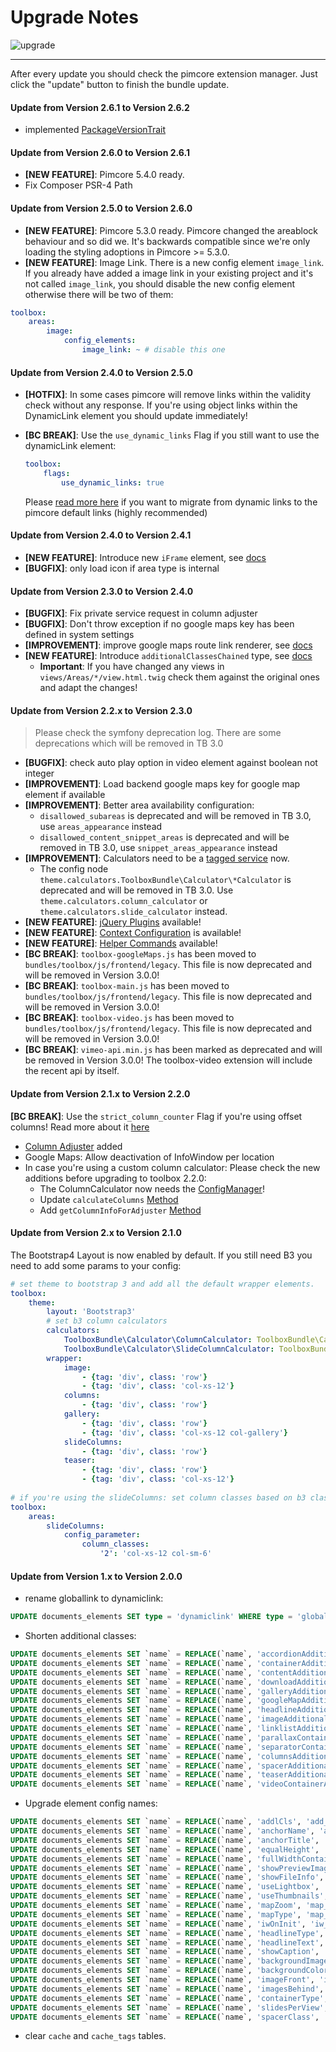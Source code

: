 # Upgrade Notes
![upgrade](https://user-images.githubusercontent.com/700119/31535145-3c01a264-affa-11e7-8d86-f04c33571f65.png)  
***
After every update you should check the pimcore extension manager. Just click the "update" button to finish the bundle update.

#### Update from Version 2.6.1 to Version 2.6.2
- implemented [PackageVersionTrait](https://github.com/pimcore/pimcore/blob/master/lib/Extension/Bundle/Traits/PackageVersionTrait.php)

#### Update from Version 2.6.0 to Version 2.6.1
- **[NEW FEATURE]**: Pimcore 5.4.0 ready.
- Fix Composer PSR-4 Path

#### Update from Version 2.5.0 to Version 2.6.0
- **[NEW FEATURE]**: Pimcore 5.3.0 ready. Pimcore changed the areablock behaviour and so did we. It's backwards compatible since
  we're only loading the styling adoptions in Pimcore >= 5.3.0.
- **[NEW FEATURE]**: Image Link. There is a new config element `image_link`. If you already have added a image link in your existing project
  and it's not called `image_link`, you should disable the new config element otherwise there will be two of them:
  
```yaml
toolbox:
    areas:
        image:
            config_elements:
                image_link: ~ # disable this one
```

#### Update from Version 2.4.0 to Version 2.5.0

- **[HOTFIX]**: In some cases pimcore will remove links within the validity check without any response. If you're using object links within the DynamicLink element you should update immediately!
- **[BC BREAK]**: Use the `use_dynamic_links` Flag if you still want to use the dynamicLink element:

    ```yml
    toolbox:
        flags:
            use_dynamic_links: true
    ```
    Please [read more here](./docs/70_ConfigurationFlags.md#-use_dynamic_links-flag) if you want to migrate from dynamic links to the pimcore default links (highly recommended)

#### Update from Version 2.4.0 to Version 2.4.1
- **[NEW FEATURE]**: Introduce new `iFrame` element, see [docs](docs/11_ElementsOverview.md#iframe)
- **[BUGFIX]**: only load icon if area type is internal

#### Update from Version 2.3.0 to Version 2.4.0

- **[BUGFIX]**: Fix private service request in column adjuster
- **[BUGFIX]**: Don't throw exception if no google maps key has been defined in system settings
- **[IMPROVEMENT]**: improve google maps route link renderer, see [docs](docs/11_ElementsOverview.md#route-link-renderer)
- **[NEW FEATURE]**: Introduce `additionalClassesChained` type, see [docs](docs/11_ElementsOverview.md#additional-classes)
  - **Important**: If you have changed any views in `views/Areas/*/view.html.twig` check them against the original ones and adapt the changes!

#### Update from Version 2.2.x to Version 2.3.0

> Please check the symfony deprecation log. There are some deprecations which will be removed in TB 3.0

- **[BUGFIX]**: check auto play option in video element against boolean not integer
- **[IMPROVEMENT]**: Load backend google maps key for google map element if available
- **[IMPROVEMENT]**: Better area availability configuration:
  - `disallowed_subareas` is deprecated and will be removed in TB 3.0, use `areas_appearance` instead
  - `disallowed_content_snippet_areas` is deprecated and will be removed in TB 3.0, use `snippet_areas_appearance` instead
- **[IMPROVEMENT]**: Calculators need to be a [tagged service](docs/30_ToolboxTheme.md) now.
  - The config node `theme.calculators.ToolboxBundle\Calculator\*Calculator` is deprecated and will be removed in TB 3.0. Use `theme.calculators.column_calculator` or `theme.calculators.slide_calculator` instead.
- **[NEW FEATURE]**: [jQuery Plugins](docs/80_Javascript.md) available!
- **[NEW FEATURE]**: [Context Configuration](docs/15_Context.md) is available!
- **[NEW FEATURE]**: [Helper Commands](docs/2_Commands.md) available!
- **[BC BREAK]**: `toolbox-googleMaps.js` has been moved to `bundles/toolbox/js/frontend/legacy`. This file is now deprecated and will be removed in Version 3.0.0!
- **[BC BREAK]**: `toolbox-main.js` has been moved to `bundles/toolbox/js/frontend/legacy`. This file is now deprecated and will be removed in Version 3.0.0!
- **[BC BREAK]**: `toolbox-video.js` has been moved to `bundles/toolbox/js/frontend/legacy`. This file is now deprecated and will be removed in Version 3.0.0!
- **[BC BREAK]**: `vimeo-api.min.js` has been marked as deprecated and will be removed in Version 3.0.0! The toolbox-video extension will include the recent api by itself.

#### Update from Version 2.1.x to Version 2.2.0
**[BC BREAK]**: Use the `strict_column_counter` Flag if you're using offset columns! Read more about it [here](docs/70_ConfigurationFlags.md#strict_column_counter-flag)

- [Column Adjuster](docs/60_ColumnAdjuster.md) added
- Google Maps: Allow deactivation of InfoWindow per location
- In case you're using a custom column calculator: Please check the new additions before upgrading to toolbox 2.2.0:
  - The ColumnCalculator now needs the [ConfigManager](https://github.com/dachcom-digital/pimcore-toolbox/blob/master/src/ToolboxBundle/Calculator/Bootstrap4/ColumnCalculator.php#L18)!
  - Update `calculateColumns` [Method](https://github.com/dachcom-digital/pimcore-toolbox/blob/master/src/ToolboxBundle/Calculator/Bootstrap4/ColumnCalculator.php#L24)
  - Add `getColumnInfoForAdjuster` [Method](https://github.com/dachcom-digital/pimcore-toolbox/blob/master/src/ToolboxBundle/Calculator/Bootstrap4/ColumnCalculator.php#L139)

#### Update from Version 2.x to Version 2.1.0
The Bootstrap4 Layout is now enabled by default. If you still need B3 you need to add some params to your config:

```yaml
# set theme to bootstrap 3 and add all the default wrapper elements.
toolbox:
    theme:
        layout: 'Bootstrap3'
        # set b3 column calculators
        calculators:
            ToolboxBundle\Calculator\ColumnCalculator: ToolboxBundle\Calculator\Bootstrap3\ColumnCalculator
            ToolboxBundle\Calculator\SlideColumnCalculator: ToolboxBundle\Calculator\Bootstrap3\SlideColumnCalculator
        wrapper:
            image:
                - {tag: 'div', class: 'row'}
                - {tag: 'div', class: 'col-xs-12'}
            columns:
                - {tag: 'div', class: 'row'}
            gallery:
                - {tag: 'div', class: 'row'}
                - {tag: 'div', class: 'col-xs-12 col-gallery'}
            slideColumns:
                - {tag: 'div', class: 'row'}
            teaser:
                - {tag: 'div', class: 'row'}
                - {tag: 'div', class: 'col-xs-12'}
                
# if you're using the slideColumns: set column classes based on b3 classes.
toolbox:
    areas:
        slideColumns:
            config_parameter:
                column_classes:
                    '2': 'col-xs-12 col-sm-6'
```

#### Update from Version 1.x to Version 2.0.0
- rename globallink to dynamiclink:
```sql
UPDATE documents_elements SET type = 'dynamiclink' WHERE type = 'globallink';
```

- Shorten additional classes:
```sql
UPDATE documents_elements SET `name` = REPLACE(`name`, 'accordionAdditionalClasses', 'add_classes');
UPDATE documents_elements SET `name` = REPLACE(`name`, 'containerAdditionalClasses', 'add_classes');
UPDATE documents_elements SET `name` = REPLACE(`name`, 'contentAdditionalClasses', 'add_classes');
UPDATE documents_elements SET `name` = REPLACE(`name`, 'downloadAdditionalClasses', 'add_classes');
UPDATE documents_elements SET `name` = REPLACE(`name`, 'galleryAdditionalClasses', 'add_classes');
UPDATE documents_elements SET `name` = REPLACE(`name`, 'googleMapAdditionalClasses', 'add_classes');
UPDATE documents_elements SET `name` = REPLACE(`name`, 'headlineAdditionalClasses', 'add_classes');
UPDATE documents_elements SET `name` = REPLACE(`name`, 'imageAdditionalClasses', 'add_classes');
UPDATE documents_elements SET `name` = REPLACE(`name`, 'linklistAdditionalClasses', 'add_classes');
UPDATE documents_elements SET `name` = REPLACE(`name`, 'parallaxContainerAdditionalClasses', 'add_classes');
UPDATE documents_elements SET `name` = REPLACE(`name`, 'separatorContainerAdditionalClasses', 'add_classes');
UPDATE documents_elements SET `name` = REPLACE(`name`, 'columnsAdditionalClasses', 'add_classes');
UPDATE documents_elements SET `name` = REPLACE(`name`, 'spacerAdditionalClasses', 'add_classes');
UPDATE documents_elements SET `name` = REPLACE(`name`, 'teaserAdditionalClasses', 'add_classes');
UPDATE documents_elements SET `name` = REPLACE(`name`, 'videoContainerAdditionalClasses', 'add_classes');
```

- Upgrade element config names:

```sql
UPDATE documents_elements SET `name` = REPLACE(`name`, 'addlCls', 'add_classes');
UPDATE documents_elements SET `name` = REPLACE(`name`, 'anchorName', 'anchor_name');
UPDATE documents_elements SET `name` = REPLACE(`name`, 'anchorTitle', 'anchor_title');
UPDATE documents_elements SET `name` = REPLACE(`name`, 'equalHeight', 'equal_height');
UPDATE documents_elements SET `name` = REPLACE(`name`, 'fullWidthContainer', 'full_width_container');
UPDATE documents_elements SET `name` = REPLACE(`name`, 'showPreviewImages', 'show_preview_images');
UPDATE documents_elements SET `name` = REPLACE(`name`, 'showFileInfo', 'show_file_info');
UPDATE documents_elements SET `name` = REPLACE(`name`, 'useLightbox', 'use_light_box');
UPDATE documents_elements SET `name` = REPLACE(`name`, 'useThumbnails', 'use_thumbnails');
UPDATE documents_elements SET `name` = REPLACE(`name`, 'mapZoom', 'map_zoom');
UPDATE documents_elements SET `name` = REPLACE(`name`, 'mapType', 'map_type');
UPDATE documents_elements SET `name` = REPLACE(`name`, 'iwOnInit', 'iw_on_init');
UPDATE documents_elements SET `name` = REPLACE(`name`, 'headlineType', 'headline_type');
UPDATE documents_elements SET `name` = REPLACE(`name`, 'headlineText', 'headline_text');
UPDATE documents_elements SET `name` = REPLACE(`name`, 'showCaption', 'show_caption');
UPDATE documents_elements SET `name` = REPLACE(`name`, 'backgroundImage', 'background_image'); #parallax
UPDATE documents_elements SET `name` = REPLACE(`name`, 'backgroundColor', 'background_color'); #parallax
UPDATE documents_elements SET `name` = REPLACE(`name`, 'imageFront', 'image_front');
UPDATE documents_elements SET `name` = REPLACE(`name`, 'imagesBehind', 'image_behind');
UPDATE documents_elements SET `name` = REPLACE(`name`, 'containerType', 'container_type');
UPDATE documents_elements SET `name` = REPLACE(`name`, 'slidesPerView', 'slides_per_view');
UPDATE documents_elements SET `name` = REPLACE(`name`, 'spacerClass', 'spacer_class');
```

- clear `cache` and `cache_tags` tables.
